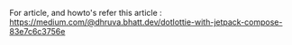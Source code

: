 For article, and howto's refer this article : https://medium.com/@dhruva.bhatt.dev/dotlottie-with-jetpack-compose-83e7c6c3756e 
